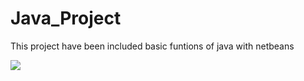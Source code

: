 # Java_Project
This project have been included basic funtions of java with netbeans

<img src="java_Project/java1.jpg"/>
<img src=""/>
<img src=""/>

